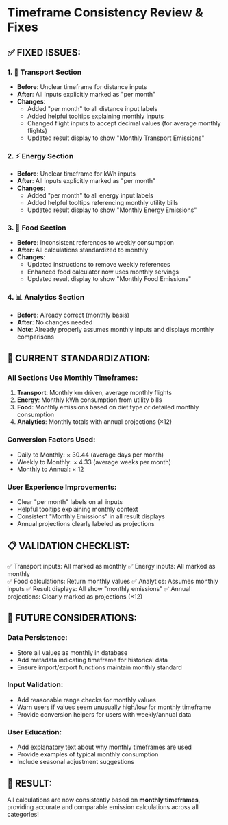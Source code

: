 # Timeframe Consistency Review & Fixes

## ✅ **FIXED ISSUES:**

### 1. **🚗 Transport Section**
- **Before**: Unclear timeframe for distance inputs
- **After**: All inputs explicitly marked as "per month"
- **Changes**:
  - Added "per month" to all distance input labels
  - Added helpful tooltips explaining monthly inputs
  - Changed flight inputs to accept decimal values (for average monthly flights)
  - Updated result display to show "Monthly Transport Emissions"

### 2. **⚡ Energy Section**
- **Before**: Unclear timeframe for kWh inputs
- **After**: All inputs explicitly marked as "per month"
- **Changes**:
  - Added "per month" to all energy input labels
  - Added helpful tooltips referencing monthly utility bills
  - Updated result display to show "Monthly Energy Emissions"

### 3. **🥗 Food Section**
- **Before**: Inconsistent references to weekly consumption
- **After**: All calculations standardized to monthly
- **Changes**:
  - Updated instructions to remove weekly references
  - Enhanced food calculator now uses monthly servings
  - Updated result display to show "Monthly Food Emissions"

### 4. **📊 Analytics Section**
- **Before**: Already correct (monthly basis)
- **After**: No changes needed
- **Note**: Already properly assumes monthly inputs and displays monthly comparisons

## 🎯 **CURRENT STANDARDIZATION:**

### **All Sections Use Monthly Timeframes:**
1. **Transport**: Monthly km driven, average monthly flights
2. **Energy**: Monthly kWh consumption from utility bills
3. **Food**: Monthly emissions based on diet type or detailed monthly consumption
4. **Analytics**: Monthly totals with annual projections (×12)

### **Conversion Factors Used:**
- Daily to Monthly: × 30.44 (average days per month)
- Weekly to Monthly: × 4.33 (average weeks per month)
- Monthly to Annual: × 12

### **User Experience Improvements:**
- Clear "per month" labels on all inputs
- Helpful tooltips explaining monthly context
- Consistent "Monthly Emissions" in all result displays
- Annual projections clearly labeled as projections

## 📋 **VALIDATION CHECKLIST:**

✅ Transport inputs: All marked as monthly
✅ Energy inputs: All marked as monthly  
✅ Food calculations: Return monthly values
✅ Analytics: Assumes monthly inputs
✅ Result displays: All show "monthly emissions"
✅ Annual projections: Clearly marked as projections (×12)

## 🔮 **FUTURE CONSIDERATIONS:**

### **Data Persistence:**
- Store all values as monthly in database
- Add metadata indicating timeframe for historical data
- Ensure import/export functions maintain monthly standard

### **Input Validation:**
- Add reasonable range checks for monthly values
- Warn users if values seem unusually high/low for monthly timeframe
- Provide conversion helpers for users with weekly/annual data

### **User Education:**
- Add explanatory text about why monthly timeframes are used
- Provide examples of typical monthly consumption
- Include seasonal adjustment suggestions

## 🎉 **RESULT:**
All calculations are now consistently based on **monthly timeframes**, providing accurate and comparable emission calculations across all categories!
